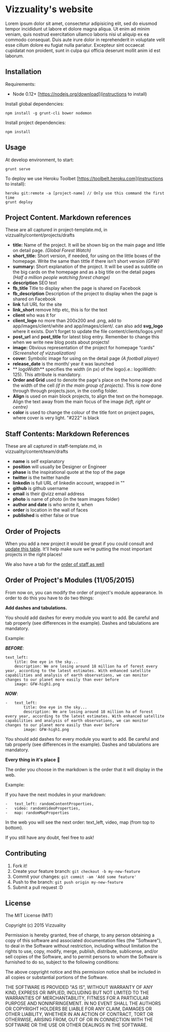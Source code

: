 # Vizzuality's website

Lorem ipsum dolor sit amet, consectetur adipisicing elit, sed do eiusmod tempor incididunt ut labore et dolore magna aliqua. Ut enim ad minim veniam, quis nostrud exercitation ullamco laboris nisi ut aliquip ex ea commodo consequat. Duis aute irure dolor in reprehenderit in voluptate velit esse cillum dolore eu fugiat nulla pariatur. Excepteur sint occaecat cupidatat non proident, sunt in culpa qui officia deserunt mollit anim id est laborum.

## Installation

Requirements:

* Node 0.12+ [https://nodejs.org/download](instructions to install)

Install global dependencies:

    npm install -g grunt-cli bower nodemon

Install project dependencies:

    npm install


## Usage

At develop environment, to start:

    grunt serve

To deploy we use Heroku Toolbet [https://toolbelt.heroku.com](instructions to install):

    heroku git:remote -a [project-name] // Only use this command the first time
    grunt deploy


## Project Content. Markdown references

These are all captured in project-template.md, in vizzuality/content/projects/drafts

* **title:** Name of the project. It will be shown big on the main page and little on detail page. _(Global Forest Watch)_
* **short_title:** Short version, if needed, for using on the little boxes of the homepage. Write the same than tittle if there isn’t short version _(GFW)_
* **summary:** Short explanation of the project. It will be used as subtitle on the big cards on the homepage and as a big title on the detail pages _(Half a million people watching forest change)_
* **description** SEO text
* **fb_title** Title to display when the page is shared on Facebook
* **fb_description** Description of the project to display when the page is shared on Facebook
* **link** full URL for the site
* **link_short** remove http etc, this is for the text
* **client** who was it for
* **client_logo** no more than 200x200 and .png, add to app/images/client/white and app/images/client/. can also add **svg_logo** where it exists. Don't forget to update the file content/clients/logos.yml!
* **post_url** and **post_title** for latest blog entry. Remember to change this when we write new blog posts about projects!
* **image:** Obvious representation of the project for homepage “cards” _(Screenshot of vizzualization)_
* **cover:** Symbolic image for using on the detail page _(A football player)_
* **release_date** is the month/ year it was launched
* ** logoWidth** specifies the width (in px) of the logo(i.e.: logoWidth: 125). This attribute is mandatory.
* **Order and Grid** used to denote the page's place on the home page and the width of the cell _(if in the main group of projects)_. This is now done through through projects.json, in the config folder.
* **Align** is used on main block projects, to align the text on the homepage. Align the text away from the main focus of the image _(left, right or centre)_
* **color** is used to change the colour of the title font on project pages, where cover is very light. "#222" is black


## Staff Contents: Markdown References

These are all captured in staff-template.md, in vizzuality/content/team/drafts

* **name** is self explanatory
* **position** will usually be Designer or Engineer
* **phase** is the inspirational quote at the top of the page
* **twitter** is the twitter handle
* **linkedin** is full URL of linkedin account, wrapped in ""
* **github** is github username
* **email** is their @vizz email address
* **photo** is name of photo (in the team images folder)
* **author and date** is who wrote it, when
* **order** is location in the wall of faces
* **published** is either false or true

## Order of Projects

When you add a new project it would be great if you could consult and [update this table](https://docs.google.com/spreadsheets/d/171t8Nkwt80hM3bK_sBKNMjOcrw53c8_n2CecwZL-2OE/edit#gid=697157388). It'll help make sure we're putting the most important projects in the right places!

We also have a tab for the [order of staff as well](https://docs.google.com/spreadsheets/d/171t8Nkwt80hM3bK_sBKNMjOcrw53c8_n2CecwZL-2OE/edit#gid=1805787218)

## Order of Project's Modules (11/05/2015)
From now on, you can modify the order of project's module appearance. In order to do this you have to do two things:

**Add dashes and tabulations.**

You should add dashes for every module you want to add. Be careful and tab properly (see differences in the example). Dashes and tabulations are mandatory.

Example:
    
**_BEFORE_**:

    text_left:
        title: One eye in the sky...
        description: We are losing around 18 million ha of forest every year, according to the latest estimates. With enhanced satellite capabilities and analysis of earth observations, we can monitor changes to our planet more easily than ever before
        image: GFW-high1.png

**_NOW_**:

    -   text_left:
            title: One eye in the sky...
            description: We are losing around 18 million ha of forest every year, according to the latest estimates. With enhanced satellite capabilities and analysis of earth observations, we can monitor changes to our planet more easily than ever before
            image: GFW-high1.png

You should add dashes for every module you want to add. Be careful and tab properly (see differences in the example). Dashes and tabulations are mandatory.

**Every thing in it's place** :bamboo:

The order you choose in the markdown is the order that it will display in the web.

Example:

If you have the next modules in your markdown:
    
    -   text_left: randomContentProperties,
    -   video: randomVideoProperties,
    -   map: randomMapProperties

In the web you will see the next order: text_left, video, map (from top to bottom).

If you still have any doubt, feel free to ask!


## Contributing

1. Fork it!
2. Create your feature branch: `git checkout -b my-new-feature`
3. Commit your changes: `git commit -am 'Add some feature'`
4. Push to the branch: `git push origin my-new-feature`
5. Submit a pull request :D

## License

The MIT License (MIT)

Copyright (c) 2015 Vizzuality

Permission is hereby granted, free of charge, to any person obtaining a copy
of this software and associated documentation files (the "Software"), to deal
in the Software without restriction, including without limitation the rights
to use, copy, modify, merge, publish, distribute, sublicense, and/or sell
copies of the Software, and to permit persons to whom the Software is
furnished to do so, subject to the following conditions:

The above copyright notice and this permission notice shall be included in all
copies or substantial portions of the Software.

THE SOFTWARE IS PROVIDED "AS IS", WITHOUT WARRANTY OF ANY KIND, EXPRESS OR
IMPLIED, INCLUDING BUT NOT LIMITED TO THE WARRANTIES OF MERCHANTABILITY,
FITNESS FOR A PARTICULAR PURPOSE AND NONINFRINGEMENT. IN NO EVENT SHALL THE
AUTHORS OR COPYRIGHT HOLDERS BE LIABLE FOR ANY CLAIM, DAMAGES OR OTHER
LIABILITY, WHETHER IN AN ACTION OF CONTRACT, TORT OR OTHERWISE, ARISING FROM,
OUT OF OR IN CONNECTION WITH THE SOFTWARE OR THE USE OR OTHER DEALINGS IN THE
SOFTWARE.
